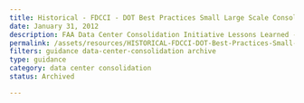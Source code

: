 ```yaml
---
title: Historical - FDCCI - DOT Best Practices Small Large Scale Consolidation
date: January 31, 2012
description: FAA Data Center Consolidation Initiative Lessons Learned - Large and Small Scale Data Center Consolidation, plus Application Mapping Pilot.
permalink: /assets/resources/HISTORICAL-FDCCI-DOT-Best-Practices-Small-Large-Scale-Consolidation-v1.pdf
filters: guidance data-center-consolidation archive
type: guidance
category: data center consolidation
status: Archived

---
```

